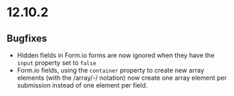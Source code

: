 # 12.10.2

## Bugfixes

* Hidden fields in Form.io forms are now ignored when they have the `input` property set to `false`
* Form.io fields, using the `container` property to create new array elements (with the /array/-/ notation) now create one array element per submission instead of one element per field.
